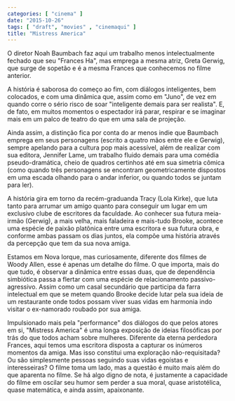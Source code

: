 ```yaml
---
categories: [ "cinema" ]
date: "2015-10-26"
tags: [ "draft", "movies" , "cinemaqui" ]
title: "Mistress America"
---
```

O diretor Noah Baumbach faz aqui um trabalho menos intelectualmente
fechado que seu "Frances Ha", mas emprega a mesma atriz, Greta Gerwig, que
surge de sopetão e é a mesma Frances que conhecemos no filme anterior.

A história é saborosa do começo ao fim, com diálogos inteligentes, bem
colocados, e com uma dinâmica que, assim como em "Juno", de vez em quando
corre o sério risco de soar "inteligente demais para ser realista". E,
de fato, em muitos momentos o espectador irá parar, respirar e se
imaginar mais em um palco de teatro do que em uma sala de projeção.

Ainda assim, a distinção fica por conta do ar menos indie que Baumbach
emprega em seus personagens (escrito a quatro mãos entre ele e Gerwig),
sempre apelando para a cultura pop mais acessível, além de realizar com
sua editora, Jennifer Lame, um trabalho fluido demais para uma comédia
pseudo-dramática, cheio de quadros certinhos até em sua simetria cômica
(como quando três personagens se encontram geometricamente dispostos
em uma escada olhando para o andar inferior, ou quando todos se juntam
para ler).

A história gira em torno da recém-graduanda Tracy (Lola Kirke),
que luta tanto para arrumar um amigo quanto para conseguir um lugar em
um exclusivo clube de escritores da faculdade. Ao conhecer sua futura
meia-irmão (Gerwig), a mais velha, mais faladeira e mais-tudo Brooke,
acontece uma espécie de paixão platônica entre uma escritora e sua
futura obra, e conforme ambas passam os dias juntos, ela compõe uma
história através da percepção que tem da sua nova amiga.

Estamos em Nova Iorque, mas curiosamente, diferente dos filmes de Woody
Allen, esse é apenas um detalhe do filme. O que importa, mais do que
tudo, é observar a dinâmica entre essas duas, que de dependência
simbiótica passa a flertar com uma espécie de relacionamento
passivo-agressivo. Assim como um casal secundário que participa da
farra intelectual em que se metem quando Brooke decide lutar pela sua
ideia de um restaurante onde todos possam viver suas vidas em harmonia
indo visitar o ex-namorado roubado por sua amiga.

Impulsionado mais pela "performance" dos diálogos do que pelos
atores em si, "Mistress America" é uma longa exposição de ideias
filosóficas por trás do que todos acham sobre mulheres. Diferente da
eterna perdedora Frances, aqui temos uma escritora disposta a capturar
os inúmeros momentos da amiga. Mas isso constitui uma exploração
não-requisitada? Ou são simplesmente pessoas seguindo suas vidas
egoístas e interesseiras? O filme toma um lado, mas a questão é
muito mais além do que aparenta no filme. Se há algo digno de nota,
é justamente a capacidade do filme em oscilar seu humor sem perder
a sua moral, quase aristotélica, quase matemática, e ainda assim,
apaixonante.
